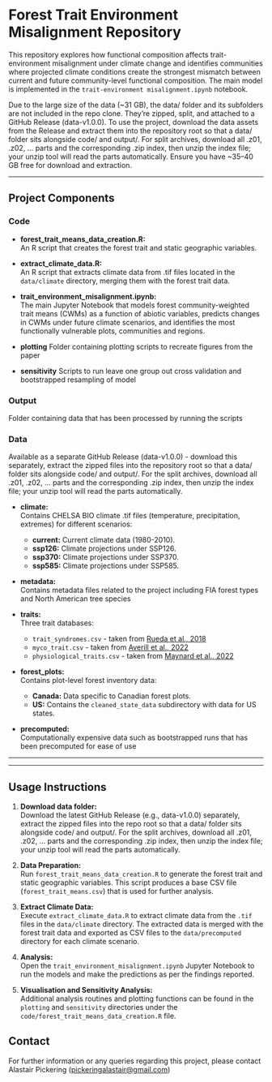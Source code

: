 # Forest Trait Environment Misalignment Repository

This repository explores how functional composition affects trait-environment misalignment under climate change and identifies communities where projected climate conditions create the strongest mismatch between current and future community-level functional composition. The main model is implemented in the `trait-environment misalignment.ipynb` notebook.

Due to the large size of the data (~31 GB), the data/ folder and its subfolders are not included in the repo clone. They’re zipped, split, and attached to a GitHub Release (data-v1.0.0). To use the project, download the data assets from the Release and extract them into the repository root so that a data/ folder sits alongside code/ and output/. For split archives, download all .z01, .z02, … parts and the corresponding .zip index, then unzip the index file; your unzip tool will read the parts automatically. Ensure you have ~35–40 GB free for download and extraction.

---

## Project Components

### Code
- **forest_trait_means_data_creation.R:**  
  An R script that creates the forest trait and static geographic variables. 
  
- **extract_climate_data.R:**  
  An R script that extracts climate data from .tif files located in the `data/climate` directory, merging them with the forest trait data.

- **trait_environment_misalignment.ipynb:**  
  The main Jupyter Notebook that models forest community-weighted trait means (CWMs) as a function of abiotic variables, predicts changes in CWMs under future climate scenarios, and identifies the most functionally vulnerable plots, communities and regions.
  
- **plotting**
  Folder containing plotting scripts to recreate figures from the paper
  
- **sensitivity**
  Scripts to run leave one group out cross validation and bootstrapped resampling of model

### Output

Folder containing data that has been processed by running the scripts

### Data

Available as a separate GitHub Release (data-v1.0.0) - download this separately, extract the zipped files into the repository root so that a data/ folder sits alongside code/ and output/. For the split archives, download all .z01, .z02, … parts and the corresponding .zip index, then unzip the index file; your unzip tool will read the parts automatically.

- **climate:**  
  Contains CHELSA BIO climate .tif files (temperature, precipitation, extremes) for different scenarios:
  - **current:** Current climate data (1980-2010).
  - **ssp126:** Climate projections under SSP126.
  - **ssp370:** Climate projections under SSP370.
  - **ssp585:** Climate projections under SSP585.

- **metadata:**  
  Contains metadata files related to the project including FIA forest types and North American tree species
  
- **traits:**  
  Three trait databases:
  - `trait_syndromes.csv` - taken from [Rueda et al., 2018](https://nsojournals.onlinelibrary.wiley.com/doi/full/10.1111/ecog.03008?casa_token=B8UnShprBFAAAAAA%3AwasCSsZ1tiI4nEAnYjwkRpj5liu2wtTFh_BMBmNPOybFTbU_8eS7dkvdPA9f-SfTe9TUfqX09lzWlUfm)
  - `myco_trait.csv` - taken from [Averill et al., 2022](https://www.nature.com/articles/s41559-022-01663-9)
  - `physiological_traits.csv` - taken from [Maynard et al., 2022](https://www.nature.com/articles/s41467-022-30888-2) 
  
- **forest_plots:**  
  Contains plot-level forest inventory data:
  - **Canada:** Data specific to Canadian forest plots.
  - **US:** Contains the `cleaned_state_data` subdirectory with data for US states.
  
- **precomputed:**  
  Computationally expensive data such as bootstrapped runs that has been precomputed for ease of use
---
---

## Usage Instructions

1. **Download data folder:** <br>
  Download the latest GitHub Release (e.g., data-v1.0.0) separately, extract the zipped files into the repo root so that a data/ folder sits alongside code/ and output/. For the split archives, download all .z01, .z02, … parts and the corresponding .zip index, then unzip the index file; your unzip tool will read the parts automatically.

2. **Data Preparation:**   
   Run `forest_trait_means_data_creation.R` to generate the forest trait and static geographic variables. This script produces a base CSV file (`forest_trait_means.csv`) that is used for further analysis.

3. **Extract Climate Data:**  
   Execute `extract_climate_data.R` to extract climate data from the `.tif` files in the `data/climate` directory. The extracted data is merged with the forest trait data and exported as CSV files to the `data/precomputed` directory for each climate scenario.

4. **Analysis:**  
   Open the `trait_environment_misalignment.ipynb` Jupyter Notebook to run the models and make the predictions as per the findings reported. 

5. **Visualisation and Sensitivity Analysis:**  
   Additional analysis routines and plotting functions can be found in the `plotting` and `sensitivity` directories under the `code/forest_trait_means_data_creation.R` file.



## Contact

For further information or any queries regarding this project, please contact Alastair Pickering (pickeringalastair@gmail.com)

